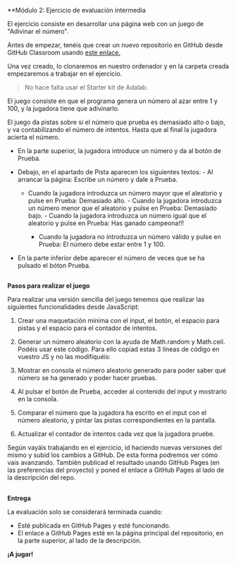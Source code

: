 **Módulo 2: Ejercicio de evaluación intermedia

El ejercicio consiste en desarrollar una página web con un juego de "Adivinar el número".

Antes de empezar, tenéis que crear un nuevo repositorio en GitHub desde GitHub Classroom usando [este enlace.](https://classroom.github.com/a/EfWds3dA)

Una vez creado, lo clonaremos en nuestro ordenador y en la carpeta creada empezaremos a trabajar en el ejercicio.

> No hace falta usar el Starter kit de Adalab.

El juego consiste en que el programa genera un número al azar entre 1 y 100, y la jugadora tiene que adivinarlo.

El juego da pistas sobre si el número que prueba es demasiado alto o bajo, y va contabilizando el número de intentos. Hasta que al final la jugadora acierta el número.

- En la parte superior, la jugadora introduce un número y da al botón de Prueba.
- Debajo, en el apartado de Pista aparecen los siguientes textos: - Al arrancar la página: Escribe un número y dale a Prueba.

  - Cuando la jugadora introduzca un número mayor que el aleatorio y pulse en Prueba: Demasiado alto. - Cuando la jugadora introduzca un número menor que el aleatorio y pulse en Prueba: Demasiado bajo. - Cuando la jugadora introduzca un número igual que el aleatorio y pulse en Prueba: Has ganado campeona!!!

    - Cuando la jugadora no introduzca un número válido y pulse en Prueba: El número debe estar entre 1 y 100.

- En la parte inferior debe aparecer el número de veces que se ha pulsado el bóton Prueba.

##

**Pasos para realizar el juego**

Para realizar una versión sencilla del juego tenemos que realizar las siguientes funcionalidades desde JavaScript:

1.  Crear una maquetación mínima con el input, el botón, el espacio para pistas y el espacio para el contador de intentos.

2.  Generar un número aleatorio con la ayuda de Math.random y Math.ceil. Podéis usar este código. Para ello copiad estas 3 líneas de código en vuestro JS y no las modifiquéis:

3.  Mostrar en consola el número aleatorio generado para poder saber qué número se ha generado y poder hacer pruebas.

4.  Al pulsar el botón de Prueba, acceder al contenido del input y mostrarlo en la consola.

5.  Comparar el número que la jugadora ha escrito en el input con el número aleatorio, y pintar las pistas correspondientes en la pantalla.

6.  Actualizar el contador de intentos cada vez que la jugadora pruebe.

Según vayáis trabajando en el ejercicio, id haciendo nuevas versiones del mismo y subid los cambios a GitHub. De esta forma podremos ver cómo vais avanzando. También publicad el resultado usando GitHub Pages (en las preferencias del proyecto) y poned el enlace a GitHub Pages al lado de la descripción del repo.

##

**Entrega**

La evaluación solo se considerará terminada cuando:

- Esté publicada en GitHub Pages y esté funcionando.
- El enlace a GitHub Pages esté en la página principal del repositorio, en la parte superior, al lado de la descripción.

**¡A jugar!**
